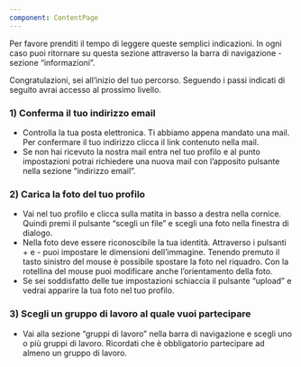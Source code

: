 ```yaml
---
component: ContentPage
---
```


Per favore prenditi il tempo di leggere queste semplici indicazioni. In ogni caso puoi ritornare su questa sezione attraverso la barra di navigazione - sezione “informazioni”.

Congratulazioni, sei all’inizio del tuo percorso. Seguendo i passi indicati di seguito avrai accesso al prossimo livello.

### 1) Conferma il tuo indirizzo email

* Controlla la tua posta elettronica. Ti abbiamo appena mandato una mail. Per confermare il tuo indirizzo clicca il link contenuto nella mail.
* Se non hai ricevuto la nostra mail entra nel tuo profilo e al punto impostazioni potrai richiedere una nuova mail con l’apposito pulsante nella sezione “indirizzo email”.

### 2) Carica la foto del tuo profilo

* Vai nel tuo profilo e clicca sulla matita in basso a destra nella cornice. Quindi premi il pulsante “scegli un file” e scegli una foto nella finestra di dialogo.
* Nella foto deve essere riconoscibile la tua identità. Attraverso i pulsanti + e - puoi impostare le dimensioni dell’immagine. Tenendo premuto il tasto sinistro del mouse è possibile spostare la foto nel riquadro. Con la rotellina del mouse puoi modificare anche l’orientamento della foto.
* Se sei soddisfatto delle tue impostazioni schiaccia il pulsante “upload” e vedrai apparire la tua foto nel tuo profilo.

### 3) Scegli un gruppo di lavoro al quale vuoi partecipare

* Vai alla sezione “gruppi di lavoro” nella barra di navigazione e scegli uno o più gruppi di lavoro. Ricordati che è obbligatorio partecipare ad almeno un gruppo di lavoro.
